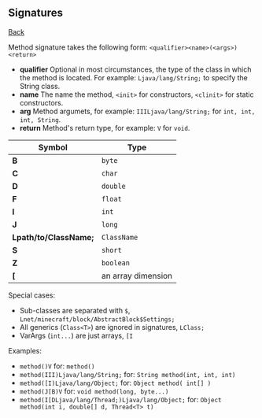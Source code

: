 ## Signatures
[Back](mixins.md)

Method signature takes the following form: `<qualifier><name>(<args>)<return>`
* **qualifier** Optional in most circumstances, the type of the class in which the method is located. For example: `Ljava/lang/String;` to specify the String class.
* **name** The name the method, `<init>` for constructors, `<clinit>` for static constructors.
* **arg** Method argumets, for example: `IIILjava/lang/String;` for `int, int, int, String`.
* **return** Method's return type, for example: `V` for `void`.

| Symbol | Type |
| --- | --- | 
| **B** | `byte` | 
| **C** | `char` | 
| **D** | `double` |
| **F** | `float` |
| **I** | `int` |
| **J** | `long` |
| **Lpath/to/ClassName;** | `ClassName` |
| **S** | `short` |
| **Z** | `boolean` |
| **\[** | an array dimension |

Special cases:
* Sub-classes are separated with `$`, `Lnet/minecraft/block/AbstractBlock$Settings;`
* All generics (`Class<T>`) are ignored in signatures, `LClass;`
* VarArgs (`int...`) are just arrays, `[I`

Examples:
* `method()V` for: `method()`
* `method(III)Ljava/lang/String;` for: `String method(int, int, int)`
* `method([I)Ljava/lang/Object;` for: `Object method( int[] )`
* `method(J[B)V` for: `void method(long, byte...)`
* `method(I[DLjava/lang/Thread;)Ljava/lang/Object;` for: `Object method(int i, double[] d, Thread<T> t)`


